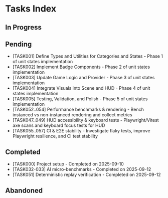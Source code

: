 # Tasks Index

## In Progress

## Pending

- [TASK001] Define Types and Utilities for Categories and States - Phase 1 of unit states implementation
- [TASK002] Implement Badge Components - Phase 2 of unit states implementation
- [TASK003] Update Game Logic and Provider - Phase 3 of unit states implementation
- [TASK004] Integrate Visuals into Scene and HUD - Phase 4 of unit states implementation
- [TASK005] Testing, Validation, and Polish - Phase 5 of unit states implementation
- [TASK052..054] Performance benchmarks & rendering - Bench instanced vs non-instanced rendering and collect metrics
- [TASK047..049] HUD accessibility & keyboard tests - Playwright/Vitest axe scans and keyboard focus tests for HUD
- [TASK055..057] CI & E2E stability - Investigate flaky tests, improve Playwright resilience, and CI test stability

## Completed

- [TASK000] Project setup - Completed on 2025-09-10
- [TASK032-033] AI micro-benchmarks - Completed on 2025-09-12
- [TASK051] Deterministic replay verification - Completed on 2025-09-12

## Abandoned
